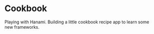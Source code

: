# Cookbook

Playing with Hanami. Building a little cookbook recipe app to learn some new frameworks.
